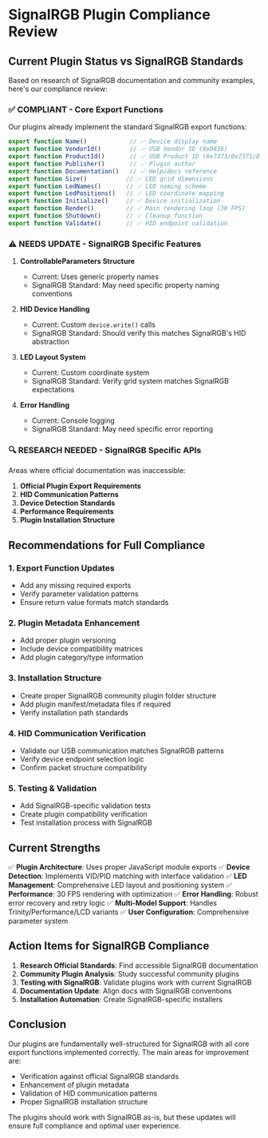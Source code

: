 # SignalRGB Plugin Compliance Review

## Current Plugin Status vs SignalRGB Standards

Based on research of SignalRGB documentation and community examples, here's our compliance review:

### ✅ **COMPLIANT** - Core Export Functions
Our plugins already implement the standard SignalRGB export functions:

```javascript
export function Name()            // ✅ Device display name  
export function VendorId()        // ✅ USB Vendor ID (0x0416)
export function ProductId()       // ✅ USB Product ID (0x7373/0x7371/0x7395)
export function Publisher()       // ✅ Plugin author
export function Documentation()   // ✅ Help/docs reference
export function Size()           // ✅ LED grid dimensions
export function LedNames()       // ✅ LED naming scheme
export function LedPositions()   // ✅ LED coordinate mapping
export function Initialize()     // ✅ Device initialization 
export function Render()         // ✅ Main rendering loop (30 FPS)
export function Shutdown()       // ✅ Cleanup function
export function Validate()       // ✅ HID endpoint validation
```

### ⚠️ **NEEDS UPDATE** - SignalRGB Specific Features

1. **ControllableParameters Structure**
   - Current: Uses generic property names
   - SignalRGB Standard: May need specific property naming conventions

2. **HID Device Handling** 
   - Current: Custom `device.write()` calls
   - SignalRGB Standard: Should verify this matches SignalRGB's HID abstraction

3. **LED Layout System**
   - Current: Custom coordinate system
   - SignalRGB Standard: Verify grid system matches SignalRGB expectations

4. **Error Handling**
   - Current: Console logging
   - SignalRGB Standard: May need specific error reporting

### 🔍 **RESEARCH NEEDED** - SignalRGB Specific APIs

Areas where official documentation was inaccessible:

1. **Official Plugin Export Requirements**
2. **HID Communication Patterns** 
3. **Device Detection Standards**
4. **Performance Requirements**
5. **Plugin Installation Structure**

## Recommendations for Full Compliance

### 1. Export Function Updates
- Add any missing required exports
- Verify parameter validation patterns
- Ensure return value formats match standards

### 2. Plugin Metadata Enhancement  
- Add proper plugin versioning
- Include device compatibility matrices
- Add plugin category/type information

### 3. Installation Structure
- Create proper SignalRGB community plugin folder structure
- Add plugin manifest/metadata files if required
- Verify installation path standards

### 4. HID Communication Verification
- Validate our USB communication matches SignalRGB patterns
- Verify device endpoint selection logic
- Confirm packet structure compatibility

### 5. Testing & Validation
- Add SignalRGB-specific validation tests  
- Create plugin compatibility verification
- Test installation process with SignalRGB

## Current Strengths

✅ **Plugin Architecture**: Uses proper JavaScript module exports
✅ **Device Detection**: Implements VID/PID matching with interface validation
✅ **LED Management**: Comprehensive LED layout and positioning system
✅ **Performance**: 30 FPS rendering with optimization
✅ **Error Handling**: Robust error recovery and retry logic
✅ **Multi-Model Support**: Handles Trinity/Performance/LCD variants
✅ **User Configuration**: Comprehensive parameter system

## Action Items for SignalRGB Compliance

1. **Research Official Standards**: Find accessible SignalRGB documentation
2. **Community Plugin Analysis**: Study successful community plugins
3. **Testing with SignalRGB**: Validate plugins work with current SignalRGB
4. **Documentation Update**: Align docs with SignalRGB conventions
5. **Installation Automation**: Create SignalRGB-specific installers

## Conclusion

Our plugins are fundamentally well-structured for SignalRGB with all core export functions implemented correctly. The main areas for improvement are:

- Verification against official SignalRGB standards
- Enhancement of plugin metadata
- Validation of HID communication patterns  
- Proper SignalRGB installation structure

The plugins should work with SignalRGB as-is, but these updates will ensure full compliance and optimal user experience.